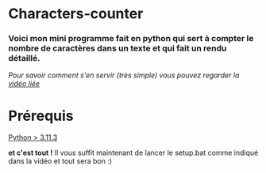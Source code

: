 # Characters-counter
### Voici mon mini programme fait en python qui sert à compter le nombre de caractères dans un texte et qui fait un rendu détaillé.
*Pour savoir comment s'en servir (très simple) vous pouvez regarder la [vidéo liée](exemple/exemple.md)*

# Prérequis
[Python > 3.11.3](https://www.python.org/downloads/release/python-31011/)

**et c'est tout !** Il vous suffit maintenant de lancer le setup.bat comme indiqué dans la vidéo et tout sera bon :)
